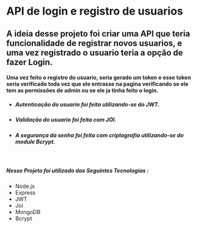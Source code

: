 

<h1> API de login e registro de usuarios </h1>
<h2>A ideia desse projeto foi criar uma API que teria funcionalidade de registrar novos usuarios,
e uma vez registrado o usuario teria a opção de fazer Login.</h2>

<h4> Uma vez feito o registro do usuario, seria gerado um token e esse token seria verificado toda vez que ele
entrasse na pagina verificando se ele tem as permissões de admin ou se ele ja tinha feito o login. </h4>


  - <h5> Autenticação do usuario foi feita utilizando-se do JWT. </h5>
  - <h5> Validação do usuario foi feita com JOI. </h5>
  - <h5> A segurança da senha foi feita com criptografia utilizando-se do module Bcrypt. </h5>

<br>
<h5>Nesse Projeto foi utilizado das Seguintes Tecnologias : </h5>


-  Node.js
-  Express
-  JWT
-  Joi
-  MongoDB
-  Bcrypt



